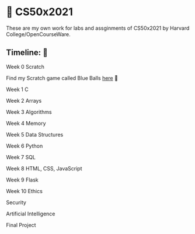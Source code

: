 # :file_folder: CS50x2021
These are my own work for labs and assginments of CS50x2021 by Harvard College/OpenCourseWare.

## Timeline: :calendar:
Week 0 Scratch

Find my Scratch game called Blue Balls [here](https://scratch.mit.edu/projects/471758222) :large_blue_circle:

Week 1 C

Week 2 Arrays

Week 3 Algorithms

Week 4 Memory

Week 5 Data Structures

Week 6 Python

Week 7 SQL

Week 8 HTML, CSS, JavaScript

Week 9 Flask

Week 10 Ethics

Security

Artificial Intelligence

Final Project
